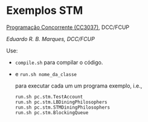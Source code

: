 
# Exemplos STM


[Programação Concorrente (CC3037)](https://www.dcc.fc.up.pt/~edrdo/aulas/pc), DCC/FCUP

_Eduardo R. B. Marques, DCC/FCUP_


Use:

- `compile.sh` para compilar o código.

- e `run.sh nome_da_classe` 

  para executar cada um um programa exemplo, i.e.,

  ```
  run.sh pc.stm.TestAccount
  run.sh pc.stm.LBDiningPhilosophers
  run.sh pc.stm.STMDiningPhilosophers
  run.sh pc.stm.BlockingQueue
  ```
